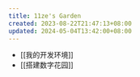 ```yaml
---
title: 11ze's Garden
created: 2023-08-22T21:47:13+08:00
updated: 2024-05-04T13:42:00+08:00
---
```


- [[我的开发环境]]
- [[搭建数字花园]]
